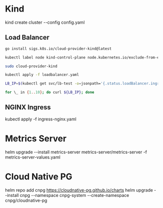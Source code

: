# Kind

kind create cluster --config config.yaml

## Load Balancer

```sh
go install sigs.k8s.io/cloud-provider-kind@latest

kubectl label node kind-control-plane node.kubernetes.io/exclude-from-external-load-balancers-

sudo cloud-provider-kind

kubectl apply -f loadbalancer.yaml

LB_IP=$(kubectl get svc/lb-test -o=jsonpath='{.status.loadBalancer.ingress[0].ip}')

for \_ in {1..10}; do curl ${LB_IP}; done
```

## NGINX Ingress

kubectl apply -f ingress-nginx.yaml

# Metrics Server

helm upgrade --install metrics-server metrics-server/metrics-server -f metrics-server-values.yaml

# Cloud Native PG

helm repo add cnpg https://cloudnative-pg.github.io/charts
helm upgrade --install cnpg --namespace cnpg-system --create-namespace cnpg/cloudnative-pg

